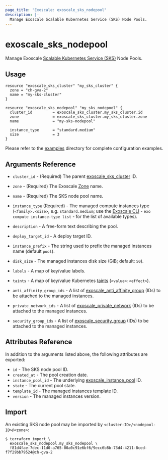 ```yaml
---
page_title: "Exoscale: exoscale_sks_nodepool"
description: |-
  Manage Exoscale Scalable Kubernetes Service (SKS) Node Pools.
---
```


# exoscale\_sks\_nodepool

Manage Exoscale [Scalable Kubernetes Service (SKS)](https://community.exoscale.com/documentation/sks/) Node Pools.


## Usage

```hcl
resource "exoscale_sks_cluster" "my_sks_cluster" {
  zone = "ch-gva-2"
  name = "my-sks-cluster"
}

resource "exoscale_sks_nodepool" "my_sks_nodepool" {
  cluster_id         = exoscale_sks_cluster.my_sks_cluster.id
  zone               = exoscale_sks_cluster.my_sks_cluster.zone
  name               = "my-sks-nodepool"

  instance_type      = "standard.medium"
  size               = 3
}
```

Please refer to the [examples](https://github.com/exoscale/terraform-provider-exoscale/tree/master/examples/)
directory for complete configuration examples.


## Arguments Reference

[zone]: https://www.exoscale.com/datacenters/
[cli]: https://github.com/exoscale/cli/
[taints]: https://kubernetes.io/docs/concepts/scheduling-eviction/taint-and-toleration/

* `cluster_id` - (Required) The parent [exoscale_sks_cluster](./sks_cluster.md) ID.
* `zone` - (Required) The Exoscale [Zone][zone] name.
* `name` - (Required) The SKS node pool name.
* `instance_type` (Required) - The managed compute instances type (`<family>.<size>`, e.g. `standard.medium`; use the [Exoscale CLI][cli] - `exo compute instance-type list` - for the list of available types).

* `description` - A free-form text describing the pool.
* `deploy_target_id` - A deploy target ID.
* `instance_prefix` - The string used to prefix the managed instances name (default `pool`).
* `disk_size` - The managed instances disk size (GiB; default: `50`).
* `labels` - A map of key/value labels.
* `taints` - A map of key/value Kubernetes [taints][taints] (`<value>:<effect>`).

* `anti_affinity_group_ids` - A list of [exoscale_anti_affinity_group](./anti_affinity_group.md) (IDs) to be attached to the managed instances.
* `private_network_ids` - A list of [exoscale_private_network](./private_network.md) (IDs) to be attached to the managed instances.
* `security_group_ids` - A list of [exoscale_security_group](./security_group.md) (IDs) to be attached to the managed instances.


## Attributes Reference

In addition to the arguments listed above, the following attributes are exported:

* `id` - The SKS node pool ID.
* `created_at` - The pool creation date.
* `instance_pool_id` - The underlying [exoscale_instance_pool](./instance_pool.md) ID.
* `state` - The current pool state.
* `template_id` - The managed instances template ID.
* `version` - The managed instances version.


## Import

An existing SKS node pool may be imported by `<cluster-ID>/<nodepool-ID>@<zone>`:

```console
$ terraform import \
  exoscale_sks_nodepool.my_sks_nodepool \
  f81d4fae-7dec-11d0-a765-00a0c91e6bf6/9ecc6b8b-73d4-4211-8ced-f7f29bb79524@ch-gva-2
```
